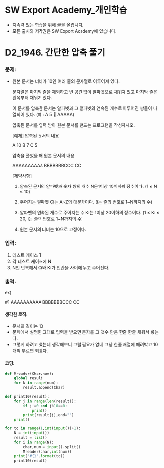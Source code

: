 # SW Export Academy_개인학습

- 지속력 있는 학습을 위해 글을 올립니다.
- 모든 출처와 저작권은 SW Export Academy에 있습니다.

[^출처]: https://www.swexpertacademy.com/





# D2_1946. 간단한 압축 풀기

### 문제:

- 원본 문서는 너비가 10인 여러 줄의 문자열로 이루어져 있다.

  문자열은 마지막 줄을 제외하고 빈 공간 없이 알파벳으로 채워져 있고 마지막 줄은 왼쪽부터 채워져 있다.

  이 문서를 압축한 문서는 알파벳과 그 알파벳의 연속된 개수로 이루어진 쌍들이 나열되어 있다. (예 : A 5    AAAAA)

  압축된 문서를 입력 받아 원본 문서를 만드는 프로그램을 작성하시오.

  [예제]
  압축된 문서의 내용

  A 10
  B 7
  C 5


  압축을 풀었을 때 원본 문서의 내용

  AAAAAAAAAA
  BBBBBBBCCC
  CC


  [제약사항]

  1. 압축된 문서의 알파벳과 숫자 쌍의 개수 N은1이상 10이하의 정수이다. (1 ≤ N ≤ 10)

  2. 주어지는 알파벳 Ci는 A~Z의 대문자이다. (i는 줄의 번호로 1~N까지의 수)

  3. 알파벳의 연속된 개수로 주어지는 수 Ki는 1이상 20이하의 정수이다. (1 ≤ Ki ≤ 20, i는 줄의 번호로 1~N까지의 수)

  4. 원본 문서의 너비는 10으로 고정이다.

### 입력:

1. 테스트 케이스 T
2. 각 테스트 케이스에 N
3. N번 반복해서 Ci와 Ki가 빈칸을 사이에 두고 주어진다.



### 출력:

ex)

#1
AAAAAAAAAA
BBBBBBBCCC
CC

#### 생각한 로직:

- 문서의 길이는 10 
- 문제에서 설명한 그대로 입력을 받으면 문자를 그 갯수 만큼 한줄 한줄 채워서 넣는다.
- 그렇게 하려고 했는데 생각해보니 그럴 필요가 없네 그냥 한줄 배열에 때려박고 10개씩 부르면 되겠다.



#### 코딩:

```python
def Mreader(Char,num):
    global result
    for k in range(num):
        result.append(Char)

def print10(result):
    for j in range(len(result)):
        if j!=0 and j%10==0:
            print()
        print(result[j],end="")
    print()

for tc in range(1,int(input())+1):
    N = int(input())
    result = list()
    for i in range(N):
        char,num = input().split()
        Mreader(char,int(num))
    print("#{}".format(tc))
    print10(result)


```



